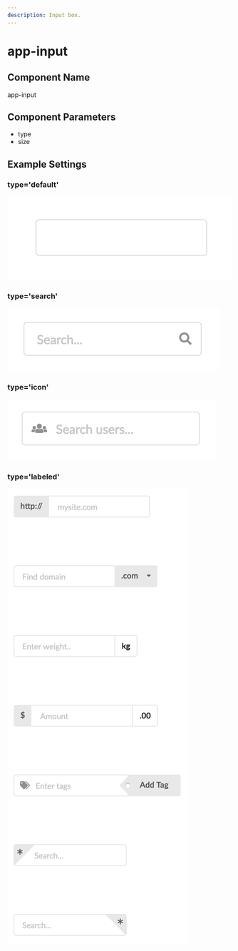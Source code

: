 ```yaml
---
description: Input box.
---
```


# app-input

## Component Name

app-input

## Component Parameters

* type
* size

## Example Settings

### type='default'

![](../../.gitbook/assets/image%20%288%29.png)

### type='search'

![](../../.gitbook/assets/image%20%284%29.png)

### type='icon'

![](../../.gitbook/assets/image.png)

### type='labeled'

![](../../.gitbook/assets/image%20%2815%29.png)

### 



